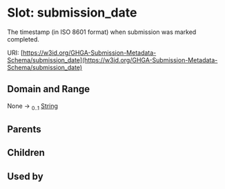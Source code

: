 
# Slot: submission_date


The timestamp (in ISO 8601 format) when submission was marked completed.

URI: [https://w3id.org/GHGA-Submission-Metadata-Schema/submission_date](https://w3id.org/GHGA-Submission-Metadata-Schema/submission_date)


## Domain and Range

None &#8594;  <sub>0..1</sub> [String](types/String.md)

## Parents


## Children


## Used by

